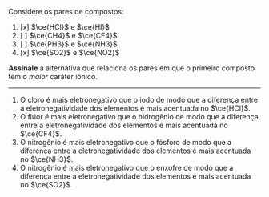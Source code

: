 Considere os pares de compostos:

1. [x] $\ce{HCl}$ e $\ce{HI}$
2. [ ] $\ce{CH4}$ e $\ce{CF4}$
3. [ ] $\ce{PH3}$ e $\ce{NH3}$
4. [x] $\ce{SO2}$ e $\ce{NO2}$

**Assinale** a alternativa que relaciona os pares em que o primeiro composto tem o *maior* caráter iônico.

---

1. O cloro é mais eletronegativo que o iodo de modo que a diferença entre a eletronegatividade dos elementos é mais acentuada no $\ce{HCl}$.
2. O flúor é mais eletronegativo que o hidrogênio de modo que a diferença entre a eletronegatividade dos elementos é mais acentuada no $\ce{CF4}$.
3. O nitrogênio é mais eletronegativo que o fósforo de modo que a diferença entre a eletronegatividade dos elementos é mais acentuada no $\ce{NH3}$.
4. O nitrogênio é mais eletronegativo que o enxofre de modo que a diferença entre a eletronegatividade dos elementos é mais acentuada no $\ce{SO2}$.

